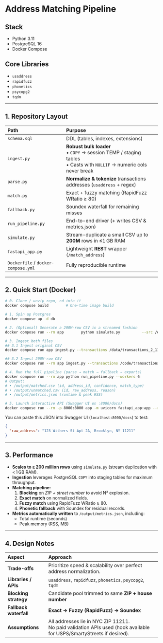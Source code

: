 # Address Matching Pipeline

## Stack
- Python 3.11
- PostgreSQL 16
- Docker Compose

## Core Libraries
- `usaddress`
- `rapidfuzz`
- `phonetics`
- `psycopg2`
- `tqdm`

---

## 1. Repository Layout

| Path | Purpose |
|:-----|:--------|
| `schema.sql` | DDL (tables, indexes, extensions) |
| `ingest.py` | **Robust bulk loader**<br>• `COPY` → session TEMP / staging tables<br>• Casts with `NULLIF` → numeric cols never break |
| `parse.py` | **Normalize & tokenize** transactions addresses (`usaddress` + regex) |
| `match.py` | Exact + fuzzy matching (RapidFuzz WRatio ≥ 80) |
| `fallback.py` | Soundex waterfall for remaining misses |
| `run_pipeline.py` | End-to-end driver (+ writes CSV & metrics.json) |
| `simulate.py` | Stream-duplicate a small CSV up to **200M** rows in ≤1 GB RAM |
| `fastapi_app.py` | Lightweight **REST** wrapper (`/match_address`) |
| `Dockerfile` / `docker-compose.yml` | Fully reproducible runtime |

---

## 2. Quick Start (Docker)

```bash
# 0. Clone / unzip repo, cd into it
docker compose build        # One-time image build

# 1. Spin up Postgres
docker compose up -d db

# 2. (Optional) Generate a 200M-row CSV in a streamed fashion
docker compose run --rm app        python simulate.py          --src /data/transactions_2_11211.csv          --target 200000000

# 3. Ingest both files
## 3.1 Ingest original CSV
docker compose run app ingest.py --transactions /data/transactions_2_11211.csv --addresses "/data/11211 Addresses.csv"

## 3.2 Ingest 200M-row CSV
docker compose run --rm app ingest.py --transactions /code/transactions_upsampled.csv --addresses "/data/11211 Addresses.csv"

# 4. Run the full pipeline (parse → match → fallback → exports)
docker compose run --rm app python run_pipeline.py --workers 6
# Output:
# • /output/matched.csv (id, address_id, confidence, match_type)
# • /output/unmatched.csv (id, raw_address, reason)
# • /output/metrics.json (runtime & peak RSS)

# 5. Launch interactive API (Swagger UI on :8000/docs)
docker compose run --rm -p 8000:8000 app -m uvicorn fastapi_app:app --reload --host 0.0.0.0
```

You can paste this JSON into Swagger UI (`localhost:8000/docs`) to test:

```json
{
  "raw_address": "123 Withers St Apt 2A, Brooklyn, NY 11211"
}
```

---

## 3. Performance

- **Scales to ≥ 200 million rows** using `simulate.py` (stream duplication with < 1 GB RAM).
- **Ingestion** leverages PostgreSQL `COPY` into staging tables for maximum throughput.
- **Matching pipeline:**
  1. **Blocking** on *ZIP + street number* to avoid N² explosion.
  2. **Exact match** on normalized fields.
  3. **Fuzzy match** using RapidFuzz WRatio ≥ 80.
  4. **Phonetic fallback** with Soundex for residual records.
- **Metrics automatically written** to `/output/metrics.json`, including:
  - Total runtime (seconds)
  - Peak memory (RSS, MB)

---

## 4. Design Notes

| Aspect | Approach |
|:-------|:---------|
| **Trade-offs** | Prioritize speed & scalability over perfect address normalization. |
| **Libraries / APIs** | `usaddress`, `rapidfuzz`, `phonetics`, `psycopg2`, `tqdm` |
| **Blocking strategy** | Candidate pool trimmed to same **ZIP + house number** |
| **Fallback waterfall** | **Exact → Fuzzy (RapidFuzz) → Soundex** |
| **Assumptions** | All addresses lie in NYC ZIP 11211.<br>No paid validation APIs used (hook available for USPS/SmartyStreets if desired). |
